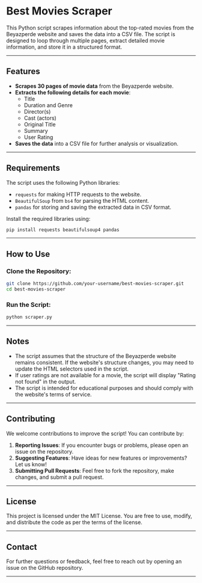 # Best Movies Scraper

This Python script scrapes information about the top-rated movies from the Beyazperde website and saves the data into a CSV file. The script is designed to loop through multiple pages, extract detailed movie information, and store it in a structured format.

---

## Features

- **Scrapes 30 pages of movie data** from the Beyazperde website.
- **Extracts the following details for each movie**:
  - Title
  - Duration and Genre
  - Director(s)
  - Cast (actors)
  - Original Title
  - Summary
  - User Rating
- **Saves the data** into a CSV file for further analysis or visualization.

---

## Requirements

The script uses the following Python libraries:
- `requests` for making HTTP requests to the website.
- `BeautifulSoup` from `bs4` for parsing the HTML content.
- `pandas` for storing and saving the extracted data in CSV format.

Install the required libraries using:

```bash
pip install requests beautifulsoup4 pandas
```
---

## How to Use

### Clone the Repository:

```bash
git clone https://github.com/your-username/best-movies-scraper.git
cd best-movies-scraper
```

### Run the Script:

```bash
python scraper.py
```

---

## Notes

- The script assumes that the structure of the Beyazperde website remains consistent. If the website's structure changes, you may need to update the HTML selectors used in the script.
- If user ratings are not available for a movie, the script will display "Rating not found" in the output.
- The script is intended for educational purposes and should comply with the website's terms of service.

---

## Contributing

We welcome contributions to improve the script! You can contribute by:

1. **Reporting Issues**: If you encounter bugs or problems, please open an issue on the repository.
2. **Suggesting Features**: Have ideas for new features or improvements? Let us know!
3. **Submitting Pull Requests**: Feel free to fork the repository, make changes, and submit a pull request.

---

## License

This project is licensed under the MIT License. You are free to use, modify, and distribute the code as per the terms of the license.

---

## Contact

For further questions or feedback, feel free to reach out by opening an issue on the GitHub repository.

---

